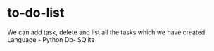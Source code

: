 # to-do-list

We can add task, delete and list all the tasks which we have created.
Language - Python
Db- SQlite
